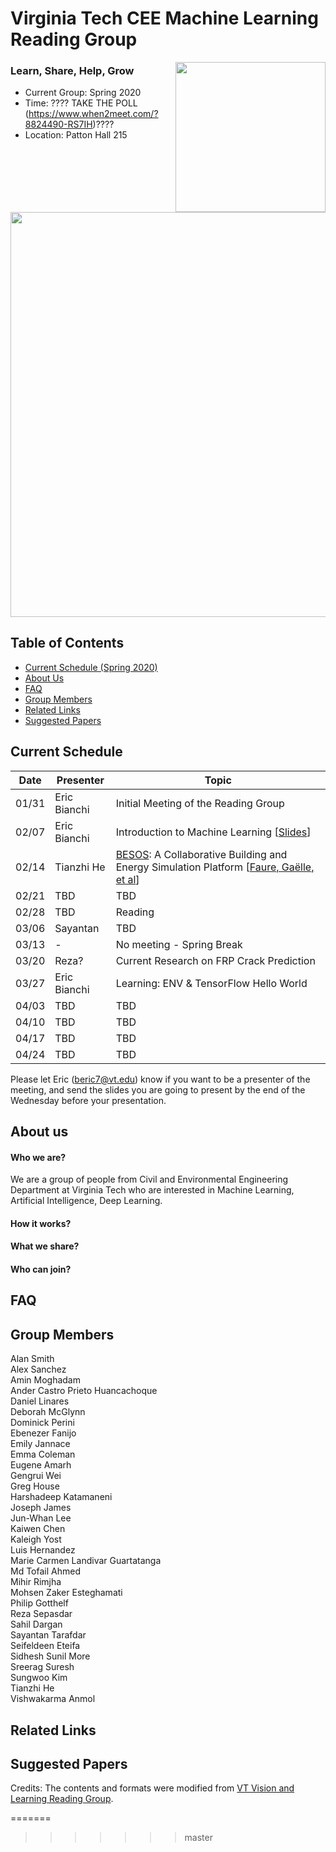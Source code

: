 # Virginia Tech CEE Machine Learning Reading Group
<img src="https://vtnews.vt.edu/global_assets/images/logo-maroon.svg" width="240" align="right">

### Learn, Share, Help, Grow

- Current Group: Spring 2020
- Time: ???? TAKE THE POLL (https://www.when2meet.com/?8824490-RS7IH)????
- Location: Patton Hall 215

<p align="center">
<img src="misc/FIGURE.jpg" width="648" align="center">
</p>

## Table of Contents

- [Current Schedule (Spring 2020)](#current-schedule)
- [About Us](#about-us)
- [FAQ](#faq)
- [Group Members](#group-members)
- [Related Links](#related-links)
- [Suggested Papers](#suggested-papers)

## Current Schedule
| Date       | Presenter     |  Topic     |
|-------------|--------|--------|
| 01/31 | Eric Bianchi    | Initial Meeting of the Reading Group |
| 02/07 | Eric Bianchi    | Introduction to Machine Learning [[Slides](https://www.dropbox.com/s/6smyhkk2morf5z1/Lec01.pdf?dl=0)] |
| 02/14 | Tianzhi He      | [BESOS](https://besos.uvic.ca/): A Collaborative Building and Energy Simulation Platform [[Faure, Gaëlle, et al](https://dl.acm.org/doi/pdf/10.1145/3360322.3360995?download=true)] |
| 02/21 | TBD             | TBD |
| 02/28 | TBD             | Reading |
| 03/06 | Sayantan        | TBD |
| 03/13 | -               | No meeting - Spring Break |
| 03/20 | Reza?           | Current Research on FRP Crack Prediction |
| 03/27 | Eric Bianchi    | Learning: ENV & TensorFlow Hello World |
| 04/03 | TBD             | TBD |
| 04/10 | TBD             | TBD |
| 04/17 | TBD             | TBD |
| 04/24 | TBD             | TBD |

Please let Eric (beric7@vt.edu) know if you want to be a presenter of the meeting, and send the slides you are going to present by the end of the Wednesday before your presentation.


## About us

#### Who we are?
We are a group of people from Civil and Environmental Engineering Department at Virginia Tech who are interested in Machine Learning, Artificial Intelligence, Deep Learning. 

#### How it works?

#### What we share?

#### Who can join?

## FAQ


## Group Members

Alan Smith<br/>
Alex Sanchez <br/>
Amin Moghadam <br/>
Ander Castro Prieto Huancachoque <br/>
Daniel Linares <br/>
Deborah McGlynn <br/>
Dominick Perini <br/>
Ebenezer Fanijo <br/>
Emily Jannace <br/>
Emma Coleman <br/>
Eugene Amarh <br/>
Gengrui Wei <br/>
Greg House <br/>
Harshadeep Katamaneni <br/>
Joseph James <br/>
Jun-Whan Lee <br/>
Kaiwen Chen <br/>
Kaleigh Yost <br/>
Luis Hernandez <br/>
Marie Carmen Landivar Guartatanga <br/>
Md Tofail Ahmed <br/>
Mihir Rimjha <br/>
Mohsen Zaker Esteghamati <br/>
Philip Gotthelf <br/>
Reza Sepasdar <br/>
Sahil Dargan <br/>
Sayantan Tarafdar <br/>
Seifeldeen Eteifa <br/>
Sidhesh Sunil More <br/>
Sreerag Suresh <br/>
Sungwoo Kim <br/>
Tianzhi He <br/>
Vishwakarma Anmol <br/>

## Related Links


## Suggested Papers


Credits: The contents and formats were modified from [VT Vision and Learning Reading Group](https://github.com/vt-vl-lab/reading_group).


=======
>>>>>>> master

